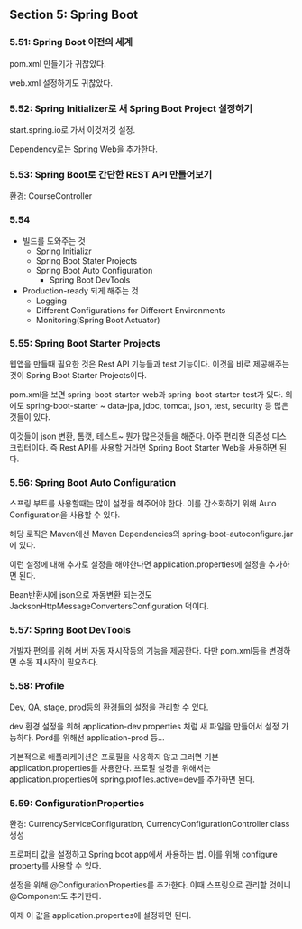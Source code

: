 ## Section 5: Spring Boot
### 5.51: Spring Boot 이전의 세계
pom.xml 만들기가 귀찮았다.

web.xml 설정하기도 귀찮았다.

### 5.52: Spring Initializer로 새 Spring Boot Project 설정하기
start.spring.io로 가서 이것저것 설정.

Dependency로는 Spring Web을 추가한다.

### 5.53: Spring Boot로 간단한 REST API 만들어보기
환경: CourseController

### 5.54
- 빌드를 도와주는 것
  - Spring Initializr
  - Spring Boot Stater Projects
  - Spring Boot Auto Configuration
    - Spring Boot DevTools
- Production-ready 되게 해주는 것
  - Logging
  - Different Configurations for Different Environments
  - Monitoring(Spring Boot Actuator)

### 5.55: Spring Boot Starter Projects
웹앱을 만들때 필요한 것은 Rest API 기능들과 test 기능이다.
이것을 바로 제공해주는 것이 Spring Boot Starter Projects이다.

pom.xml을 보면 spring-boot-starter-web과 spring-boot-starter-test가 있다.
외에도 spring-boot-starter ~ data-jpa, jdbc, tomcat, json, test, security 등 많은 것들이 있다.

이것들이 json 변환, 톰캣, 테스트~ 뭔가 많은것들을 해준다. 아주 편리한 의존성 디스크립터이다.
즉 Rest API를 사용할 거라면 Spring Boot Starter Web을 사용하면 된다.

### 5.56: Spring Boot Auto Configuration
스프링 부트를 사용할때는 많이 설정을 해주어야 한다.
이를 간소화하기 위해 Auto Configuration을 사용할 수 있다.

해당 로직은 Maven에선 Maven Dependencies의 spring-boot-autoconfigure.jar에 있다.

이런 설정에 대해 추가로 설정을 해야한다면 application.properties에 설정을 추가하면 된다.

Bean반환시에 json으로 자동변환 되는것도 JacksonHttpMessageConvertersConfiguration 덕이다.

### 5.57: Spring Boot DevTools
개발자 편의를 위해 서버 자동 재시작등의 기능을 제공한다. 다만 pom.xml등을 변경하면 수동 재시작이 필요하다.

### 5.58: Profile
Dev, QA, stage, prod등의 환경들의 설정을 관리할 수 있다.

dev 환경 설정을 위해 application-dev.properties 처럼 새 파일을 만들어서 설정 가능하다. Pord를 위해선 application-prod 등...

기본적으로 애플리케이션은 프로필을 사용하지 않고 그러면 기본 application.properties를 사용한다.
프로필 설정을 위해서는 application.properties에 spring.profiles.active=dev를 추가하면 된다.

### 5.59: ConfigurationProperties
환경: CurrencyServiceConfiguration, CurrencyConfigurationController class 생성

프로퍼티 값을 설정하고 Spring boot app에서 사용하는 법. 이를 위해 configure property를 사용할 수 있다.

설정을 위해 @ConfigurationProperties를 추가한다. 이때 스프링으로 관리할 것이니 @Component도 추가한다.

이제 이 값을 application.properties에 설정하면 된다.
